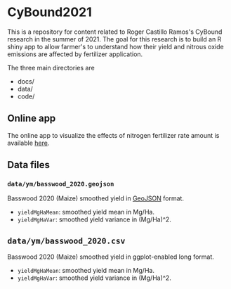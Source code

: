 # CyBound2021

This is a repository for content related to Roger Castillo Ramos's CyBound 
research in the summer of 2021. 
The goal for this research is to build an R shiny app to allow farmer's to 
understand how their yield and nitrous oxide emissions are affected by 
fertilizer application. 

The three main directories are 

- docs/ 
- data/ 
- code/


## Online app

The online app to visualize the effects of nitrogen fertilizer rate amount
is available [here](http://167.71.158.10:3838/effects_of_fertilizer_rate/). 

## Data files

### `data/ym/basswood_2020.geojson`

Basswood 2020 (Maize) smoothed yield in [GeoJSON](https://geojson.org/) format.

* `yieldMgHaMean`: smoothed yield mean in Mg/Ha.
* `yieldMgHaVar`: smoothed yield variance in (Mg/Ha)^2.

## `data/ym/basswood_2020.csv`

Basswood 2020 (Maize) smoothed yield in ggplot-enabled long format.

* `yieldMgHaMean`: smoothed yield mean in Mg/Ha.
* `yieldMgHaVar`: smoothed yield variance in (Mg/Ha)^2.
